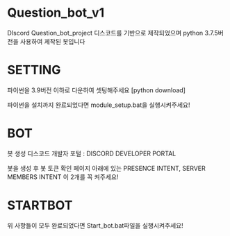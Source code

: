 # Question_bot_v1
DIscord Question_bot_project  디스코드를 기반으로 제작되었으며 python 3.7.5버전을 사용하여 제작된 봇입니다
 
 #  SETTING
 파이썬을 3.9버전 이하로 다운하여 셋팅해주세요 [python download]

파이썬을 설치까지 완료되었다면 module_setup.bat을 실행시켜주세요!


#  BOT
봇 생성 디스코드 개발자 포털 : DISCORD DEVELOPER PORTAL

봇을 생성 후 봇 토큰 확인 페이지 아래에 있는 PRESENCE INTENT, SERVER MEMBERS INTENT 이 2개를 꼭 켜주세요!
 
 
 #  STARTBOT  
 위 사항들이 모두 완료되었다면 Start_bot.bat파일을 실행시켜주세요! 
